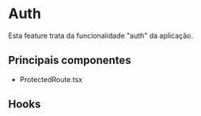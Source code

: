 # Auth

Esta feature trata da funcionalidade "auth" da aplicação.

## Principais componentes
- ProtectedRoute.tsx

## Hooks

